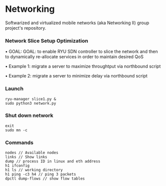# Networking
Softwarized and virtualized mobile networks (aka Networking II) group project's repository.

### Network Slice Setup Optimization

• GOAL: GOAL: to enable RYU SDN controller to slice the network and then to dynamically re-allocate services in order to maintain desired QoS

• Example 1: migrate a server to maximize throughtput via northbound script

• Example 2: migrate a server to minimize delay via northbound script
### Launch
````
ryu-manager slice1.py &
sudo python3 network.py
````
### Shut down network
````
exit
sudo mn -c
````
### Commands
````
nodes // Available nodes
links // Show links
dump // process ID in linux and eth address
h1 ifconfig 
h1 ls // working directory
h1 ping -c3 h4 // ping 3 packets
dpctl dump-flows // show flow tables
````





